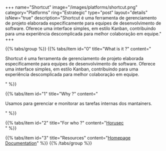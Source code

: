 +++
name="Shortcut"
image="/images/platforms/shortcut.png"
category="Platforms"
ring="Estrategic"
type="post"
layout="details"
isNew="true"
description="Shortcut é uma ferramenta de gerenciamento de projeto elaborada especificamente para equipes de desenvolvimento de software. Oferece uma interface simples, em estilo Kanban, contribuindo para uma experiência descomplicada para melhor colaboração em equipe."
+++

{{% tabs/group %}}
  {{% tabs/item id="0" title="What is it ?" content="<p>Shortcut é uma ferramenta de gerenciamento de projeto elaborada especificamente para equipes de desenvolvimento de software. Oferece uma interface simples, em estilo Kanban, contribuindo para uma experiência descomplicada para melhor colaboração em equipe.</p>" %}}
  
  {{% tabs/item id="1" title="Why ?" content="<p>Usamos para gerenciar e monitorar as tarefas internas dos mantainers.</p>" %}}
  
  {{% tabs/item id="2" title="For who ?" content="<a href='https://horusec.io/site/'>Horusec</a><br />" %}}

  {{% tabs/item id="3" title="Resources" content="<a href='https://shortcut.com/'>Homepage</a> <br /> <a href='https://shortcut.com/webinars'>Documentation</a>" %}}
{{% /tabs/group %}}